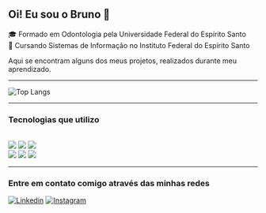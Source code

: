 ## Oi! Eu sou o Bruno 👋

🎓 Formado em Odontologia pela Universidade Federal do Espírito Santo </br>
📕 Cursando Sistemas de Informação no Instituto Federal do Espírito Santo

Aqui se encontram alguns dos meus projetos, realizados durante meu aprendizado.

<hr>

![Top Langs](https://github-readme-stats.vercel.app/api/top-langs/?username=brunoplazzi&layout=compact&theme=transparent&langs_count=10)


<hr>

### Tecnologias que utilizo

<div style="display: inline_block"></br>

  <img src="https://img.shields.io/badge/JavaScript-F7DF1E?style=for-the-badge&logo=javascript&logoColor=black">
  <img src="https://img.shields.io/badge/HTML5-E34F26?style=for-the-badge&logo=html5&logoColor=white">
  <img src="https://img.shields.io/badge/CSS3-1572B6?style=for-the-badge&logo=css3&logoColor=white">
  </br>
  <img src="https://img.shields.io/badge/Python-14354C?style=for-the-badge&logo=python&logoColor=white">
  <img src="https://img.shields.io/badge/C-00599C?style=for-the-badge&logo=c&logoColor=white">
  <img src="https://img.shields.io/badge/Java-ED8B00?style=for-the-badge&logo=openjdk&logoColor=white">


</div>

<hr>

### Entre em contato comigo através das minhas redes


[![Linkedin](https://img.shields.io/badge/LinkedIn-0077B5?style=for-the-badge&logo=linkedin&logoColor=white)](https://www.linkedin.com/in/bruno-plazzi-29330326/)
[![Instagram](https://img.shields.io/badge/Instagram-E4405F?style=for-the-badge&logo=instagram&logoColor=white)](https://www.instagram.com/brunoplazzi/)
